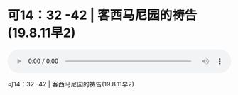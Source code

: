 # 可14：32 -42 | 客西马尼园的祷告(19.8.11早2)

<audio style="width: 100%;" preload="false" controls controlslist="nodownload"><source src="//file.simai.life/audio/mp3/old/27604.mp3" type="audio/mpeg">Your browser does not support the audio element.</audio>


<p>可14：32 -42 | 客西马尼园的祷告(19.8.11早2)</p>
